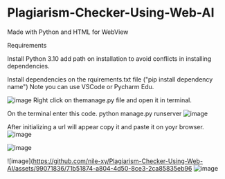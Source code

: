 # Plagiarism-Checker-Using-Web-AI
Made with Python and HTML for WebView

Requirements

Install Python 3.10 add path on installation to avoid conflicts in installing dependencies.

Install dependencies on the rquirements.txt file ("pip install dependency name")
Note you can use VSCode or Pycharm Edu.

![image](https://github.com/nile-xy/Plagiarism-Checker-Using-Web-AI/assets/99071836/c7e93bf3-e3bb-495b-9919-4eb508671027)
Right click on themanage.py file and open it in terminal.

On the terminal enter this code.
python manage.py runserver
![image](https://github.com/nile-xy/Plagiarism-Checker-Using-Web-AI/assets/99071836/d4d7ec95-62dd-4575-b7b6-53a1c59dfa38)

After initializing a url will appear copy it and paste it on yoyr browser.
![image](https://github.com/nile-xy/Plagiarism-Checker-Using-Web-AI/assets/99071836/b06d399d-a465-4889-9fa9-a16250db00ac)

![image](https://github.com/nile-xy/Plagiarism-Checker-Using-Web-AI/assets/99071836/a52ca200-8e61-48cf-9f03-f065267b2107)

![image](https://github.com/nile-xy/Plagiarism-Checker-Using-Web-AI/assets/99071836/71b51874-a804-4d50-8ce3-2ca85835eb96
![image](https://github.com/nile-xy/Plagiarism-Checker-Using-Web-AI/assets/99071836/810600d9-8a18-43ce-83c7-cc4ed1db97f7)







